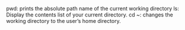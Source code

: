 pwd: prints the absolute path name of the current working directory
ls: Display the contents list of your current directory.
cd ~: changes the working directory to the user’s home directory.
